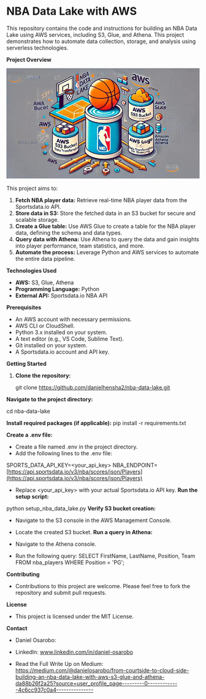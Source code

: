 # NBA Data Lake with AWS

This repository contains the code and instructions for building an NBA Data Lake using AWS services, including S3, Glue, and Athena. This project demonstrates how to automate data collection, storage, and analysis using serverless technologies.

**Project Overview**

![alt text](image.png)

This project aims to:

1. **Fetch NBA player data:** Retrieve real-time NBA player data from the Sportsdata.io API.
2. **Store data in S3:** Store the fetched data in an S3 bucket for secure and scalable storage.
3. **Create a Glue table:** Use AWS Glue to create a table for the NBA player data, defining the schema and data types.
4. **Query data with Athena:** Use Athena to query the data and gain insights into player performance, team statistics, and more.
5. **Automate the process:** Leverage Python and AWS services to automate the entire data pipeline.

**Technologies Used**

* **AWS:** S3, Glue, Athena
* **Programming Language:** Python
* **External API:** Sportsdata.io NBA API

**Prerequisites**

* An AWS account with necessary permissions.
* AWS CLI or CloudShell.
* Python 3.x installed on your system.
* A text editor (e.g., VS Code, Sublime Text).
* Git installed on your system.
* A Sportsdata.io account and API key.

**Getting Started**

1. **Clone the repository:**
   
   git clone <https://github.com/danielhensha2/nba-data-lake.git>


**Navigate to the project directory:**

cd nba-data-lake


**Install required packages (if applicable):**
pip install -r requirements.txt 

**Create a .env file:**
* Create a file named .env in the project directory.
* Add the following lines to the .env file:

SPORTS_DATA_API_KEY=<your_api_key>
NBA_ENDPOINT=[https://api.sportsdata.io/v3/nba/scores/json/Players](https://api.sportsdata.io/v3/nba/scores/json/Players)

* Replace <your_api_key> with your actual Sportsdata.io API key.
**Run the setup script:**

python setup_nba_data_lake.py
**Verify S3 bucket creation:**

* Navigate to the S3 console in the AWS Management Console.
* Locate the created S3 bucket.
**Run a query in Athena:**

* Navigate to the Athena console.

* Run the following query:
SELECT FirstName, LastName, Position, Team 
FROM nba_players 
WHERE Position = 'PG';


**Contributing**

* Contributions to this project are welcome. Please feel free to fork the repository and submit pull requests.   

**License**

* This project is licensed under the MIT License.   

**Contact**

* Daniel Osarobo: 

* LinkedIn: www.linkedin.com/in/daniel-osarobo

* Read the Full Write Up on Medium: https://medium.com/@danielosarobo/from-courtside-to-cloud-side-building-an-nba-data-lake-with-aws-s3-glue-and-athena-da88b26f2a25?source=user_profile_page---------0-------------4c6cc937c0a4---------------






